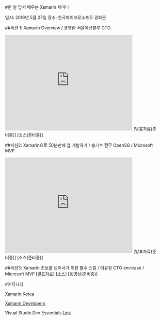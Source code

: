 ﻿#한 발 앞서 배우는 Xamarin 세미나

일시: 2016년 5월 27일
장소: 한국마이크로소프트 광화문

##세션 1: Xamarin Overview / 용영환 서울옥션블루 CTO 

<iframe width="420" height="315" src="https://www.youtube.com/embed/0MkMJXYSZwM" frameborder="0" allowfullscreen></iframe>
[발표자료(준비중)] [소스(준비중)] 

##세션2: Xamarin으로 50분만에 앱 개발하기 / 송기수 전무 OpenSG / Microsoft MVP 
<iframe width="420" height="315" src="https://www.youtube.com/embed/2NG9WV1csLY" frameborder="0" allowfullscreen></iframe>
[발표자료(준비중)] [소스(준비중)] 

##세션3: Xamarin 초보를 넘어서기 위한 필수 스킬 / 이규원 CTO envicase / Microsoft MVP 
[[발표자료](https://docs.com/gyuwon/7739)] [[소스](https://github.com/gyuwon/ms-xamarin-seminar-2016)] [동영상(준비중)]


#커뮤니티

[Xamarin Korea](https://www.facebook.com/groups/818902071467383/)

[Xamarin Developers](https://www.facebook.com/groups/xamarin.developers/)

Visual Studio Dev Essentials [Link](https://aka.ms/dev_essential)
